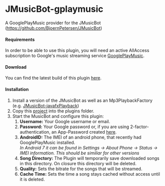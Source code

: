 # JMusicBot-gplaymusic
A GooglePlayMusic provider for the JMusicBot (https://github.com/BjoernPetersen/JMusicBot)

#### Requirements
In order to be able to use this plugin, you will need an active AllAccess subscription to Google's 
music streaming service [GooglePlayMusic](play.google.com/music/listen).

#### Download
You can find the latest build of this plugin
[here](https://FelixGail.github.io/CircleCIArtifactProvider/index.html?vcs-type=github&user=FelixGail&project=JMusicBot-gplaymusic&build=latest&token=052163ee37b6ca7653f730659f5980b8ad271138&branch=master&filter=successful&path=root/app/target/musicbot-gplaymusic.jar).

#### Installation
1. Install a version of the JMusicBot as well as an Mp3PlaybackFactory
(e.g. [JMusicBot-javafxPlayback](https://github.com/BjoernPetersen/JMusicBot-javafxPlayback))
2. Copy this [project](https://FelixGail.github.io/CircleCIArtifactProvider/index.html?vcs-type=github&user=FelixGail&project=JMusicBot-gplaymusic&build=latest&token=052163ee37b6ca7653f730659f5980b8ad271138&branch=master&filter=successful&path=root/app/target/musicbot-gplaymusic.jar)
into the plugins folder.
3. Start the MusicBot and configure this plugin:
    1. **Username:** Your Google username or email.
    2. **Password:** Your Google password or, if you are using 2-factor-authentication,
    an App-Password created [here](https://support.google.com/accounts/answer/185833).
    3. **AndroidID:** The IMEI of an android phone, that recently had GooglePlayMusic installed.<br>
    _In Android 7 it can be found in Settings -> About Phone -> Status -> IMEI information. This should be similiar for other versions_
    4. **Song Directory:** The Plugin will temporarily save downloaded songs in this directory.
    On closure this directory will be deleted.
    5. **Quality:** Sets the bitrate for the songs that will be streamed.
    6. **Cache Time:** Sets the time a song stays cached without access until it is deleted.
